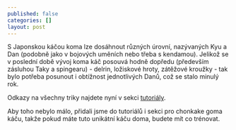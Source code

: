 ```yaml
---
published: false
categories: []
layout: post
---
```


S Japonskou káčou koma lze dosáhnout různých úrovní, nazývaných Kyu a Dan (podobně jako v bojových uměních nebo třeba s kendamou). Jelikož se v poslední době vývoj koma káč posouvá hodně dopředu (především zásluhou Taky a spingearu) - delrin, ložiskové hroty, zátěžové kroužky - tak bylo potřeba posunout i obtížnost jednotlivých Danů, což se stalo minulý rok.

Odkazy na všechny triky najdete nyní v sekci [tutoriály](tutorialy).

Aby toho nebylo málo, přidali jsme do tutoriálů i sekci pro chonkake goma káču, takže pokud máte tuto unikátní káču doma, budete mít co trénovat.